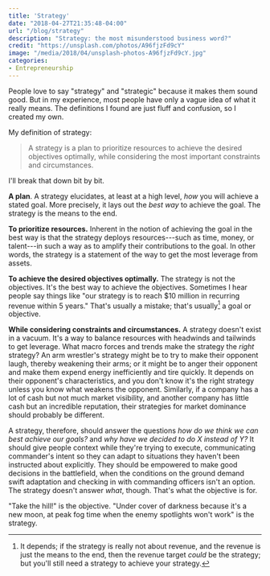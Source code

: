 ```yaml
---
title: 'Strategy'
date: "2018-04-27T21:35:48-04:00"
url: "/blog/strategy"
description: "Strategy: the most misunderstood business word?"
credit: "https://unsplash.com/photos/A96fjzFd9cY"
image: "/media/2018/04/unsplash-photos-A96fjzFd9cY.jpg"
categories:
- Entrepreneurship
---
```


People love to say "strategy" and "strategic" because it makes them sound good.
But in my experience, most people have only a vague idea of what it really means.
The definitions I found are just fluff and confusion, so I created my own.

<!--more-->

My definition of strategy:

> A strategy is a plan to prioritize resources to achieve the desired objectives optimally, while considering the most important constraints and circumstances.

I'll break that down bit by bit.

**A plan**. A strategy elucidates, at least at a high level, *how* you will
achieve a stated goal. More precisely, it lays out the *best way* to achieve the
goal. The strategy is the means to the end.

**To prioritize resources.** Inherent in the notion of achieving the goal in the
best way is that the strategy deploys resources---such as time, money, or
talent---in such a way as to amplify their contributions to the goal. In other
words, the strategy is a statement of the way to get the most leverage from
assets.

**To achieve the desired objectives optimally.** The strategy is not the
objectives. It's the best way to achieve the objectives. Sometimes I hear people
say things like "our strategy is to reach $10 million in recurring revenue
within 5 years." That's usually a mistake; that's usually[^1] a goal or
objective.

**While considering constraints and circumstances.** A strategy doesn't exist in
a vacuum. It's a way to balance resources with headwinds and tailwinds to get
leverage. What macro forces and trends make the strategy the *right* strategy?
An arm wrestler's strategy might be to try to make their opponent laugh, thereby
weakening their arms; or it might be to anger their opponent and make them
expend energy inefficiently and tire quickly. It depends on their opponent's
characteristics, and you don't know it's the right strategy unless you know what
weakens the opponent. Similarly, if a company has a lot of cash but not much
market visibility, and another company has little cash but an incredible
reputation, their strategies for market dominance should probably be different.

A strategy, therefore, should answer the questions *how do we think we can best
achieve our goals?* and *why have we decided to do X instead of Y?* It should
give people context while they're trying to execute, communicating commander's
intent so they can adapt to situations they haven't been instructed about
explicitly.  They should be empowered to make good decisions in the battlefield,
when the conditions on the ground demand swift adaptation and checking in with
commanding officers isn't an option. The strategy doesn't answer *what*, though.
That's what the objective is for.

"Take the hill!" is the objective. "Under cover of darkness because it's a new
moon, at peak fog time when the enemy spotlights won't work" is the strategy.

[^1]: It depends; if the strategy is really not about revenue, and the revenue is just the means to the end, then the revenue target *could* be the strategy; but you'll still need a strategy to achieve your strategy.
